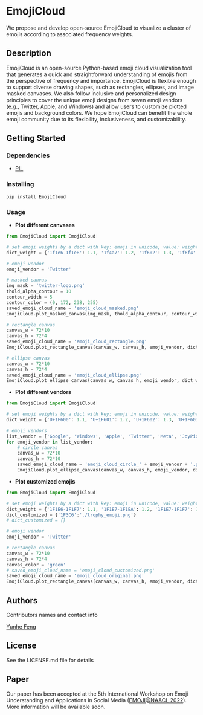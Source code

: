 # EmojiCloud

We propose and develop open-source EmojiCloud to visualize a cluster of emojis according to associated frequency weights.

## Description

EmojiCloud is an open-source Python-based emoji cloud visualization tool that generates a quick and straightforward understanding of emojis from the perspective of frequency and importance. EmojiCloud is flexible enough to support diverse drawing shapes, such as rectangles, ellipses, and image masked canvases. We also follow inclusive and personalized design principles to cover the unique emoji designs from seven emoji vendors (e.g., Twitter, Apple, and Windows) and allow users to customize plotted emojis and background colors. We hope EmojiCloud can benefit the whole emoji community due to its flexibility, inclusiveness, and customizability.

## Getting Started

### Dependencies

* [PIL](https://pypi.org/project/Pillow/)

### Installing

```
pip install EmojiCloud
```

### Usage

* **Plot different canvases**
```Python 
from EmojiCloud import EmojiCloud

# set emoji weights by a dict with key: emoji in unicode, value: weight
dict_weight = {'1f1e6-1f1e8': 1.1, '1f4a7': 1.2, '1f602': 1.3, '1f6f4': 1.4, '1f6f5': 1.5, '1f6f6': 1.6, '1f6f7': 1.7, '1f6f8': 1.8, '1f6f9': 1.9, '1f6fa': 2.0, '1f6fb': 2.1, '1f6fc': 2.2, '1f7e0': 2.3, '1f9a2': 2.4, '1f9a3': 2.5, '1f9a4': 2.6, '1f9a5': 2.7, '1f9a6': 2.8, '1f9a8': 2.9, '1f9a9': 3.0}

# emoji vendor 
emoji_vendor = 'Twitter'

# masked canvas 
img_mask = 'twitter-logo.png'
thold_alpha_contour = 10 
contour_width = 5
contour_color = (0, 172, 238, 255)
saved_emoji_cloud_name = 'emoji_cloud_masked.png'
EmojiCloud.plot_masked_canvas(img_mask, thold_alpha_contour, contour_width, contour_color, emoji_vendor, dict_weight, saved_emoji_cloud_name)

# rectangle canvas 
canvas_w = 72*10
canvas_h = 72*4
saved_emoji_cloud_name = 'emoji_cloud_rectangle.png'
EmojiCloud.plot_rectangle_canvas(canvas_w, canvas_h, emoji_vendor, dict_weight, saved_emoji_cloud_name)

# ellipse canvas
canvas_w = 72*10
canvas_h = 72*4
saved_emoji_cloud_name = 'emoji_cloud_ellipse.png'
EmojiCloud.plot_ellipse_canvas(canvas_w, canvas_h, emoji_vendor, dict_weight, saved_emoji_cloud_name)
```
* **Plot different vendors**
```Python 
from EmojiCloud import EmojiCloud

# set emoji weights by a dict with key: emoji in unicode, value: weight
dict_weight = {'U+1F600': 1.1, 'U+1F601': 1.2, 'U+1F602': 1.3, 'U+1F603': 1.4, 'U+1F604': 1.5, 'U+1F605': 1.6, 'U+1F606': 1.7, 'U+1F607': 1.8, 'U+1F608': 1.9, 'U+1F609': 2.0, 'U+1F610': 2.1, 'U+1F612': 2.2, 'U+1F613': 2.3, 'U+1F614': 2.4, 'U+1F616': 2.5, 'U+1F617': 2.6, 'U+1F618': 2.7, 'U+1F619': 2.8, 'U+1F620': 2.9, 'U+1F621': 3.0, 'U+1F622': 3.1, 'U+1F624': 3.2, 'U+1F625': 3.3, 'U+1F628': 3.4, 'U+1F629': 3.5, 'U+1F630': 3.6, 'U+1F631': 3.7, 'U+1F632': 3.8, 'U+1F633': 3.9, 'U+1F634': 4.0, 'U+1F635': 4.1, 'U+1F637': 4.2, 'U+1F638': 4.3, 'U+1F639': 4.4, 'U+1F640': 4.5, 'U+1F641': 4.6, 'U+1F642': 4.7, 'U+1F643': 4.8, 'U+1F644': 4.9, 'U+1F910': 5.0, 'U+1F911': 5.1, 'U+1F912': 5.2, 'U+1F913': 5.3, 'U+1F914': 5.4, 'U+1F915': 5.5, 'U+1F917': 5.6, 'U+1F920': 5.7, 'U+1F921': 5.8, 'U+1F922': 5.9, 'U+1F923': 6.0, 'U+1F924': 6.1, 'U+1F925': 6.2, 'U+1F927': 6.3, 'U+1F929': 6.4, 'U+1F970': 6.5, 'U+1F971': 6.6, 'U+1F973': 6.7, 'U+1F974': 6.8, 'U+1F975': 6.9, 'U+1F976': 7.0, 'U+1FAE1': 7.1, 'U+1FAE2': 7.2, 'U+1FAE3': 7.3}

# emoji vendors
list_vendor = ['Google', 'Windows', 'Apple', 'Twitter', 'Meta', 'JoyPixels', 'Samsung']
for emoji_vendor in list_vendor:
    # circle canvas
    canvas_w = 72*10
    canvas_h = 72*10
    saved_emoji_cloud_name = 'emoji_cloud_circle_' + emoji_vendor + '.png'
    EmojiCloud.plot_ellipse_canvas(canvas_w, canvas_h, emoji_vendor, dict_weight, saved_emoji_cloud_name)
```
* **Plot customized emojis**
```Python 
from EmojiCloud import EmojiCloud

# set emoji weights by a dict with key: emoji in unicode, value: weight
dict_weight = {'1F1E6-1F1F7': 1.1, '1F1E7-1F1EA': 1.2, '1F1E7-1F1F7': 1.3, '1F1E8-1F1E6': 1.4, '1F1E8-1F1F4': 1.5, '1F1E8-1F1F5': 1.6, '1F1E9-1F1EA': 1.7, '1F1E9-1F1F0': 1.8, '1F1EA-1F1E8': 1.9, '1F1EA-1F1F8': 2.0, '1F1EC-1F1ED': 2.1, '1F1EC-1F1F7': 2.2, '1F1ED-1F1F7': 2.3, '1F1EE-1F1F7': 2.4, '1F1EF-1F1F5': 2.5, '1F1F0-1F1F7': 2.6, '1F1F2-1F1FD': 2.7, '1F1F3-1F1F1': 2.8, '1F1F5-1F1F1': 2.9, '1F1F5-1F1F9': 3.0, '1F1F6-1F1E6': 3.1, '1F1F7-1F1F8': 3.2, '1F1F8-1F1E6': 3.3, '1F1F8-1F1F3': 3.4, '1F1FA-1F1F8': 3.5, '1F1FA-1F1FE': 3.6, '26BD': 3.7, '1F3C6': 3.8}
dict_customized = {'1F3C6':'./trophy_emoji.png'}
# dict_customized = {}

# emoji vendor 
emoji_vendor = 'Twitter'

# rectangle canvas 
canvas_w = 72*10
canvas_h = 72*4
canvas_color = 'green'
# saved_emoji_cloud_name = 'emoji_cloud_customized.png'
saved_emoji_cloud_name = 'emoji_cloud_original.png'
EmojiCloud.plot_rectangle_canvas(canvas_w, canvas_h, emoji_vendor, dict_weight, saved_emoji_cloud_name, dict_customized, canvas_color)
```

## Authors

Contributors names and contact info

[Yunhe Feng](https://yunhefeng.me/)

## License

See the LICENSE.md file for details

## Paper

Our paper has been accepted at the 5th International Workshop on Emoji Understanding and Applications in Social Media ([EMOJI@NAACL 2022](https://aiisc.ai/emoji2022/)). More information will be available soon. 